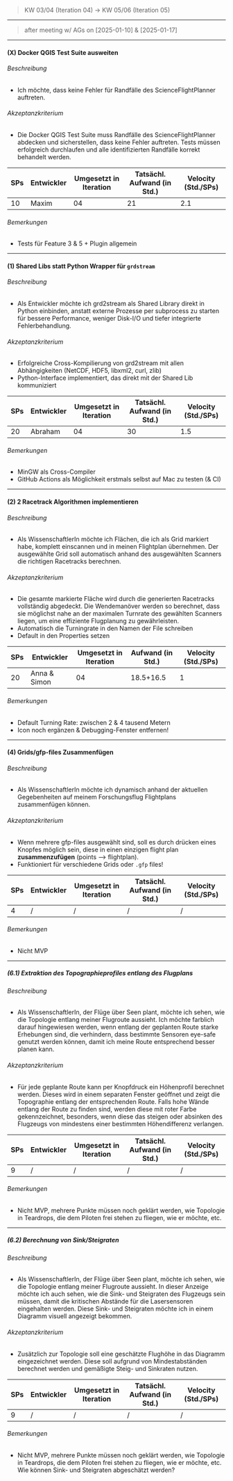 > KW 03/04 (Iteration 04) -> KW 05/06 (Iteration 05)
---
> after meeting w/ AGs on [2025-01-10] & [2025-01-17]
---
#### (X) Docker QGIS Test Suite ausweiten
###### Beschreibung
- Ich möchte, dass keine Fehler für Randfälle des ScienceFlightPlanner auftreten.
###### Akzeptanzkriterium
- Die Docker QGIS Test Suite muss Randfälle des ScienceFlightPlanner abdecken und sicherstellen, dass keine Fehler auftreten. Tests müssen erfolgreich durchlaufen und alle identifizierten Randfälle korrekt behandelt werden.

| SPs | Entwickler | Umgesetzt in Iteration | Tatsächl. Aufwand (in Std.) | Velocity (Std./SPs) |
| --- | ---------- | ---------------------- | --------------------------- | ------------------- |
| 10  | Maxim      | 04                     | 21                          | 2.1                 |
###### Bemerkungen
- Tests für Feature 3 & 5 + Plugin allgemein
---
#### (1) Shared Libs statt Python Wrapper für `grdstream`
###### Beschreibung
- Als Entwickler möchte ich grd2stream als Shared Library direkt in Python einbinden, anstatt externe Prozesse per subprocess zu starten für bessere Performance, weniger Disk-I/O und tiefer integrierte Fehlerbehandlung.
###### Akzeptanzkriterium
- Erfolgreiche Cross-Kompilierung von grd2stream mit allen Abhängigkeiten (NetCDF, HDF5, libxml2, curl, zlib)
- Python-Interface implementiert, das direkt mit der Shared Lib kommuniziert

| SPs | Entwickler | Umgesetzt in Iteration | Tatsächl. Aufwand (in Std.) | Velocity (Std./SPs) |
| --- | ---------- | ---------------------- | --------------------------- | ------------------- |
| 20  | Abraham    | 04                     | 30                          | 1.5                 |
###### Bemerkungen
- MinGW als Cross-Compiler
- GitHub Actions als Möglichkeit erstmals selbst auf Mac zu testen (& CI)
---
#### (2) 2 Racetrack Algorithmen implementieren
###### Beschreibung
- Als WissenschaftlerIn möchte ich Flächen, die ich als Grid markiert habe, komplett einscannen und in meinen Flightplan übernehmen. Der ausgewählte Grid soll automatisch anhand des ausgewählten Scanners die richtigen Racetracks berechnen.
###### Akzeptanzkriterium
- Die gesamte markierte Fläche wird durch die generierten Racetracks vollständig abgedeckt. Die Wendemanöver werden so berechnet, dass sie möglichst nahe an der maximalen Turnrate des gewählten Scanners liegen, um eine effiziente Flugplanung zu gewährleisten.
- Automatisch die Turningrate in den Namen der File schreiben
- Default in den Properties setzen

| SPs | Entwickler   | Umgesetzt in Iteration | Aufwand (in Std.) | Velocity (Std./SPs) |
| --- | ------------ | ---------------------- | ----------------- | ------------------- |
| 20  | Anna & Simon | 04                     | 18.5+16.5         | 1                   |
###### Bemerkungen
- Default Turning Rate: zwischen 2 & 4 tausend Metern
- Icon noch ergänzen & Debugging-Fenster entfernen!
---
#### (4) Grids/gfp-files Zusammenfügen
###### Beschreibung
- Als WissenschaftlerIn möchte ich dynamisch anhand der aktuellen Gegebenheiten auf meinem Forschungsflug Flightplans zusammenfügen können.
###### Akzeptanzkriterium
- Wenn mehrere gfp-files ausgewählt sind, soll es durch drücken eines Knopfes möglich sein, diese in einen einzigen flight plan **zusammenzufügen** (points --> flightplan).
- Funktioniert für verschiedene Grids oder `.gfp` files!

| SPs | Entwickler | Umgesetzt in Iteration | Tatsächl. Aufwand (in Std.) | Velocity (Std./SPs) |
| --- | ---------- | ---------------------- | --------------------------- | ------------------- |
| 4   | /          | /                      | /                           | /                   |
###### Bemerkungen
- Nicht MVP
---
##### (6.1) Extraktion des Topographieprofiles entlang des Flugplans
###### Beschreibung
- Als WissenschaftlerIn, der Flüge über Seen plant, möchte ich sehen, wie die Topologie entlang meiner Flugroute aussieht. Ich möchte farblich darauf hingewiesen werden, wenn entlang der geplanten Route starke Erhebungen sind, die verhindern, dass bestimmte Sensoren eye-safe genutzt werden können, damit ich meine Route entsprechend besser planen kann.
###### Akzeptanzkriterium
- Für jede geplante Route kann per Knopfdruck ein Höhenprofil berechnet werden. Dieses wird in einem separaten Fenster geöffnet und zeigt die Topographie entlang der entsprechenden Route. Falls hohe Wände entlang der Route zu finden sind, werden diese mit roter Farbe gekennzeichnet, besonders, wenn diese das steigen oder absinken des Flugzeugs von mindestens einer bestimmten Höhendifferenz verlangen.

| SPs | Entwickler | Umgesetzt in Iteration | Tatsächl. Aufwand (in Std.) | Velocity (Std./SPs) |
| --- | ---------- | ---------------------- | --------------------------- | ------------------- |
| 9   | /          | /                      | /                           | /                   |
###### Bemerkungen
- Nicht MVP, mehrere Punkte müssen noch geklärt werden, wie Topologie in Teardrops, die dem Piloten frei stehen zu fliegen, wie er möchte, etc.
---
##### (6.2) Berechnung von Sink/Steigraten
###### Beschreibung
- Als WissenschaftlerIn, der Flüge über Seen plant, möchte ich sehen, wie die Topologie entlang meiner Flugroute aussieht. In dieser Anzeige möchte ich auch sehen, wie die Sink- und Steigraten des Flugzeugs sein müssen, damit die kritischen Abstände für die Lasersensoren eingehalten werden. Diese Sink- und Steigraten möchte ich in einem Diagramm visuell angezeigt bekommen.
###### Akzeptanzkriterium
- Zusätzlich zur Topologie soll eine geschätzte Flughöhe in das Diagramm eingezeichnet werden. Diese soll aufgrund von Mindestabständen berechnet werden und gemäßigte Steig- und Sinkraten nutzen.

| SPs | Entwickler | Umgesetzt in Iteration | Tatsächl. Aufwand (in Std.) | Velocity (Std./SPs) |
| --- | ---------- | ---------------------- | --------------------------- | ------------------- |
| 9   | /          | /                      | /                           | /                   |
###### Bemerkungen
- Nicht MVP, mehrere Punkte müssen noch geklärt werden, wie Topologie in Teardrops, die dem Piloten frei stehen zu fliegen, wie er möchte, etc. Wie können Sink- und Steigraten abgeschätzt werden?